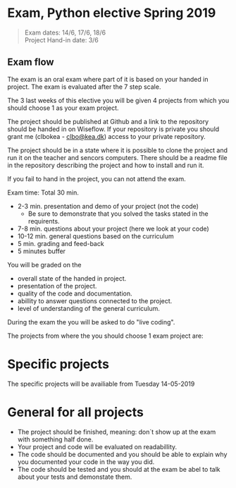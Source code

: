 # Exam, Python elective Spring 2019


> Exam dates: 14/6, 17/6, 18/6  
> Project Hand-in date: 3/6

## Exam flow
The exam is an oral exam where part of it is based on your handed in project. The exam is evaluated after the 7 step scale.

The 3 last weeks of this elective you will be given 4 projects from which you should choose 1 as your exam project.   

The project should be published at Github and a link to the repository should be handed in on Wiseflow. If your repository is private you should grant me (clbokea - clbo@kea.dk) access to your private repository.  

The project should be in a state where it is possible to clone the project and run it on the teacher and sencors computers. There should be a readme file in the repository describing the project and how to install and run it. 

If you fail to hand in the project, you can not attend the exam. 

Exam time: Total 30 min.  
* 2-3 min. presentation and demo of your project (not the code)
    * Be sure to demonstrate that you solved the tasks stated in the requirents.
* 7-8 min. questions about your project (here we look at your code)
* 10-12 min. general questions based on the curriculum  
* 5 min. grading and feed-back
* 5 minutes buffer

You will be graded on the 
* overall state of the handed in project.
* presentation of the project.
* quality of the code and documentation.  
* abillity to answer questions connected to the project.
* level of understanding of the general curriculum. 

During the exam the you will be asked to do "live coding".

The projects from where the you should choose 1 exam project are:

# Specific projects
The specific projects will be availiable from Tuesday 14-05-2019

# General for all projects
* The project should be finished, meaning: don´t show up at the exam with something half done.
* Your project and code will be evaluated on readabillity.
* The code should be documented and you should be able to explain why you documented your code in the way you did. 
* The code should be tested and you should at the exam be abel to talk about your tests and demonstate them.




